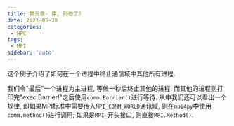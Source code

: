 ```yaml
---
title: 第五章- 停, 别卷了!
date: 2021-05-30
categories:
 - HPC
tags:
 - MPI
sidebar: 'auto'
---
```


这个例子介绍了如何在一个进程中终止通信域中其他所有进程. 

<CodeSwitcher :languages="{C:'C', python:'Python'}">
<template v-slot:C>

```c
#include <mpi/mpi.h>
#include <stdio.h>
#include <string.h>
#include <unistd.h>

int main(argc, argv) int argc;
char *argv[];
{

    int rank, size;
    MPI_Init(&argc, &argv);
    MPI_Comm_rank(MPI_COMM_WORLD, &rank);
    MPI_Comm_size(MPI_COMM_WORLD, &size);

    if (size < 2)
    {
        fprintf(stderr, "systest requires at least 2 processes");
        MPI_Abort(MPI_COMM_WORLD, 1);
    }

    int masternode = size - 1;

    if (rank == masternode)
    {
        double starttime, endtime;
        starttime = MPI_Wtime();
        while (1){
            endtime = MPI_Wtime();
            sleep(1);
            if ((endtime-starttime) >= 1) break;
        }
        fprintf(stderr, "rank=%d is masternode, exec Abort!\n", rank);
        MPI_Abort(MPI_COMM_WORLD, 99);
    }
    else
    {
        fprintf(stderr, "rank=%d is not masternode, exec Barrier!\n", rank);
        MPI_Barrier(MPI_COMM_WORLD);
    }
    MPI_Finalize();
}

```

</template>

<template v-slot:python>

```python

from mpi4py import MPI

def main():

    comm = MPI.COMM_WORLD
    rank = comm.Get_rank()
    size = comm.Get_size()

    mastercode = size - 1

    if rank == mastercode:

        starttime = MPI.Wtime()
        while True:
            endtime = MPI.Wtime()
            if (endtime - starttime >= 1): break
        print(f"rank={rank} is masternode, exec Abort!", flush=True)
        comm.Abort()

    else:
        print(f"rank={rank} is not masternode, exec Barrier!", flush=True)
        comm.Barrier()

if __name__ == '__main__':
    main()

```
</template>
</CodeSwitcher>

我们令"最后"一个进程为主进程, 等候一秒后终止其他的进程. 而其他的进程则打印完"exec Barrier!"之后使用`comm.Barrier()`进行等待. 从中我们还可以看出一个规律, 即如果MPI标准中需要传入`MPI_COMM_WORLD`通讯域, 则在`mpi4py`中使用`comm.method()`进行调用; 如果是`MPI_`开头接口, 则直接`MPI.Method()`.

